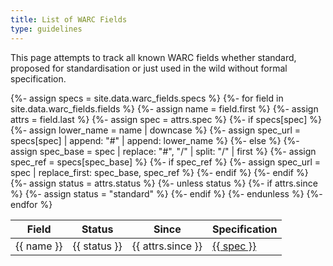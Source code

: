 ```yaml
---
title: List of WARC Fields
type: guidelines
---
```


This page attempts to track all known WARC fields whether standard, proposed for
standardisation or just used in the wild without formal specification.

<table class='table'>
    <thead>
        <tr>
            <th>Field</th>
            <th>Status</th>
            <th>Since</th>
            <th>Specification</th>
        </tr>
    </thead>
    <tbody>
    {%- assign specs = site.data.warc_fields.specs %}
    {%- for field in site.data.warc_fields.fields %}
        {%- assign name = field.first %}
        {%- assign attrs = field.last %}
        {%- assign spec = attrs.spec %}
        {%- if specs[spec] %}
            {%- assign lower_name = name | downcase %}
            {%- assign spec_url = specs[spec] | append: "#" | append: lower_name %}
        {%- else  %}
            {%- assign spec_base = spec | replace: "#", "/" | split: "/" | first %}
            {%- assign spec_ref = specs[spec_base] %}
            {%- if spec_ref %}
                {%- assign spec_url = spec | replace_first: spec_base, spec_ref %}
            {%- endif %}
        {%- endif %}
        {%- assign status = attrs.status %}
        {%- unless status %}
            {%- if attrs.since %}
                {%- assign status = "standard" %}
            {%- endif %}
        {%- endunless %}
        <tr>
            <td>{{ name }}</td>
            <td><span class='badge spec-badge-status-{{ status }}'>{{ status }}</span></td>
            <td>{{ attrs.since }}</td>
            <td><a href="{{ spec_url }}">{{ spec }}</a></td>
        </tr>
    {%- endfor %}
    </tbody>
</table>
